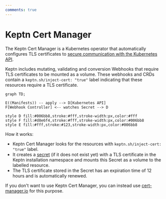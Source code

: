 ```yaml
---
comments: true
---
```


# Keptn Cert Manager

The Keptn Cert Manager is a Kubernetes operator that
automatically configures TLS certificates to
[secure communication with the Kubernetes API](https://kubernetes.io/docs/concepts/security/controlling-access/#transport-security).

Keptn includes mutating, validating and conversion Webhooks
that require TLS certificates to be mounted as a volume.
These webhooks and CRDs contain a `keptn.sh/inject-cert: "true"` label indicating that
these resources require a TLS certificate.

```mermaid
graph TD;

E((Manifests)) -- apply --> D[Kubernetes API]
F[Webhook Controller] <-- watches Secret --> D
    
style D fill:#006bb8,stroke:#fff,stroke-width:px,color:#fff
style F fill:#d8e6f4,stroke:#fff,stroke-width:px,color:#006bb8
style E fill:#fff,stroke:#123,stroke-width:px,color:#006bb8
```

How it works:

* Keptn Cert Manager looks for the resources with `keptn.sh/inject-cert: "true"` label.
* It creates a [secret](https://kubernetes.io/docs/concepts/configuration/secret/)
(if it does not exist yet) with a TLS certificate in the
Keptn installation namespace and mounts this Secret as a volume to the labelled resource.
* The TLS certificate stored in the Secret has an expiration time of 12 hours and is
automatically renewed.

If you don't want to use Keptn Cert Manager, you can instead
use [cert-manager.io](../installation/configuration/cert-manager.md)
for this purpose.



